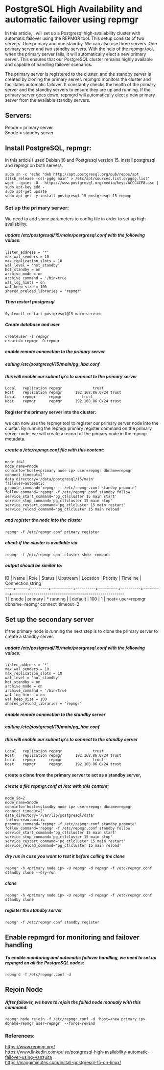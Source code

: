# PostgreSQL High Availability and automatic failover using repmgr
In this article, I will set up a Postgresql high-availability cluster with automatic failover using the REPMGR tool. This setup consists of two servers. One primary and one standby. We can also use three servers. One primary server and two standby servers. With the help of the repmgr tool, when the primary server fails, it will automatically elect a new primary server. This ensures that our PostgreSQL cluster remains highly available and capable of handling failover scenarios.

The primary server is registered to the cluster, and the standby server is created by cloning the primary server. repmgrd monitors the cluster and facilitates automatic failover. It constantly checks the health of the primary server and the standby servers to ensure they are up and running. If the primary server goes down, repmgrd will automatically elect a new primary server from the available standby servers.

## Servers:
Pnode = primary server<br />
Snode = standby server

## Install PostgreSQL, repmgr:
In this article I used Debian 10 and Postgresql version 15. Install postgresql and repmgr on both servers.
```
sudo sh -c 'echo "deb http://apt.postgresql.org/pub/repos/apt $(lsb_release -cs)-pgdg main" > /etc/apt/sources.list.d/pgdg.list'
wget --quiet -O - https://www.postgresql.org/media/keys/ACCC4CF8.asc | sudo apt-key add -
sudo apt-get update
sudo apt-get -y install postgresql-15 postgresql-15-repmgr
```
### Set up the primary server:
We need to add some parameters to config file in order to set up high availability.
##### update /etc/postgresql/15/main/postgresql.conf with the following values:
```
listen_address = '*'
max_wal_senders = 10
max_replication_slots = 10
wal_level = 'hot_standby'
hot_standby = on
archive_mode = on
archive_command = '/bin/true
wal_log_hints = on
wal_keep_size = 100
shared_preload_libraries = 'repmgr'
```
##### Then restart postgresql
```
Systemctl restart postgresql@15-main.service                 
```
##### Create database and user
```
createuser -s repmgr
createdb repmgr -O repmgr
```
##### enable remote connection to the primary server
##### editing /etc/postgresql/15/main/pg_hba.conf
##### this will enable our subnet ip's to connect to the primary server
```
Local	replication	repmgr 				trust
Host	replication	repmgr		192.168.86.0/24	trust
Local	repmgr		repmgr         trust
Host	repmgr		repmgr		192.168.86.0/24	trust
```
#### Register the primary server into the cluster:
we can now use the repmgr tool to register our primary server node into the cluster. By running the repmgr primary register command on the primary server node, we will create a record of the primary node in the repmgr metadata.

##### create a /etc/repmgr.conf file with this content:
```
node_id=1
node_name=Pnode
conninfo='host=<primary node ip> user=repmgr dbname=repmgr connect_timeout=2'
data_directory='/data/postgresql/15/main'
failover=automatic
promote_command='repmgr -f /etc/repmgr.conf standby promote'
follow_command='repmgr -f /etc/repmgr.conf standby follow'
service_start_command='pg_ctlcluster 15 main start'
service_stop_command='pg_ctlcluster 15 main stop'
service_restart_command='pg_ctlcluster 15 main restart'
service_reload_command='pg_ctlcluster 15 main reload'
``` 
##### and register the node into the cluster
```
repmgr -f /etc/repmgr.conf primary register
```
##### check if the cluster is available via
```
repmgr -f /etc/repmgr.conf cluster show –compact
 ```
##### output should be similar to:
ID | Name | Role    | Status    | Upstream | Location | Priority | Timeline | Connection string<br />
----+------+---------+-----------+----------+----------+----------+----------+---------------------------------------------------------<br />
 1  | pnode  | primary | * running |          | default  | 100      | 1        | host= user=repmgr dbname=repmgr connect_timeout=2<br />

## Set up the secondary server
If the primary node is running the next step is to clone the primary server to create a standby server.

##### update /etc/postgresql/15/main/postgresql.conf with the following values:
```
listen_address = '*'
max_wal_senders = 10
max_replication_slots = 10
wal_level = 'hot_standby'
hot_standby = on
archive_mode = on
archive_command = '/bin/true
wal_log_hints = on
wal_keep_size = 100
shared_preload_libraries = 'repmgr'
```
##### enable remote connection to the standby server
##### editing /etc/postgresql/15/main/pg_hba.conf
##### this will enable our subnet ip's to connect to the standby server
```
Local	replication	repmgr 				trust
Host	replication	repmgr		192.168.86.0/24	trust
Local	repmgr		repmgr 				trust
Host	repmgr		repmgr		192.168.86.0/24	trust
```
#### create a clone from the primary server to act as a standby server, 
##### create a file repmgr.conf at /etc with this content:
```
node_id=2
node_name=Snode
conninfo='host=<standby node ip> user=repmgr dbname=repmgr connect_timeout=2'
data_directory='/var/lib/postgresql/data'
failover=automatic
promote_command='repmgr -f /etc/repmgr.conf standby promote'
follow_command='repmgr -f /etc/repmgr.conf standby follow'
service_start_command='pg_ctlcluster 15 main start'
service_stop_command='pg_ctlcluster 15 main stop'
service_restart_command='pg_ctlcluster 15 main restart'
service_reload_command='pg_ctlcluster 15 main reload'
```
##### dry run in case you want to test it before calling the clone
```
repmgr -h <primary node ip> -U repmgr -d repmgr -f /etc/repmgr.conf standby clone --dry-run
```
##### clone
```
repmgr -h <primary node ip> -U repmgr -d repmgr -f /etc/repmgr.conf standby clone
```
##### register the standby server
```
repmgr -f /etc/repmgr.conf standby register
```
## Enable repmgrd for monitoring and failover handling
##### To enable monitoring and automatic failover handling, we need to set up repmgrd on all the PostgreSQL nodes:
```
repmgrd -f /etc/repmgr.conf -d
```
## Rejoin Node
##### After failover, we have to rejoin the failed node manualy with this command:
```
repmgr node rejoin -f /etc/repmgr.conf -d 'host=<new primary ip> dbname=repmgr user=repmgr' --force-rewind
```

### References: 
https://www.repmgr.org/<br />
https://www.linkedin.com/pulse/postgresql-high-availability-automatic-failover-using-vanzuita<br />
https://maggiminutes.com/install-postgresql-15-on-linux/<br />
